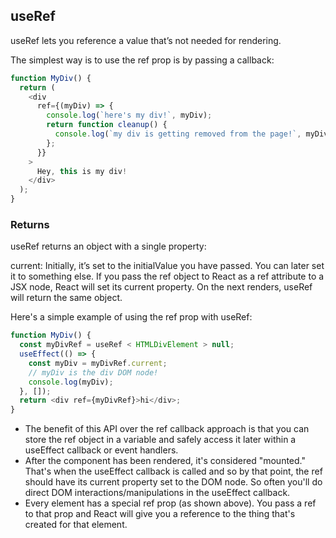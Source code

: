 ## useRef

useRef lets you reference a value that’s not needed for rendering.

The simplest way is to use the ref prop is by passing a callback:

```js
function MyDiv() {
  return (
    <div
      ref={(myDiv) => {
        console.log(`here's my div!`, myDiv);
        return function cleanup() {
          console.log(`my div is getting removed from the page!`, myDiv);
        };
      }}
    >
      Hey, this is my div!
    </div>
  );
}
```

### Returns

useRef returns an object with a single property:

current: Initially, it’s set to the initialValue you have passed. You can later set it to something else. If you pass the ref object to React as a ref attribute to a JSX node, React will set its current property.
On the next renders, useRef will return the same object.

Here's a simple example of using the ref prop with useRef:

```js
function MyDiv() {
  const myDivRef = useRef < HTMLDivElement > null;
  useEffect(() => {
    const myDiv = myDivRef.current;
    // myDiv is the div DOM node!
    console.log(myDiv);
  }, []);
  return <div ref={myDivRef}>hi</div>;
}
```

- The benefit of this API over the ref callback approach is that you can store the ref object in a variable and safely access it later within a useEffect callback or event handlers.
- After the component has been rendered, it's considered "mounted." That's when the useEffect callback is called and so by that point, the ref should have its current property set to the DOM node. So often you'll do direct DOM interactions/manipulations in the useEffect callback.
- Every element has a special ref prop (as shown above). You pass a ref to that prop and React will give you a reference to the thing that's created for that element.
